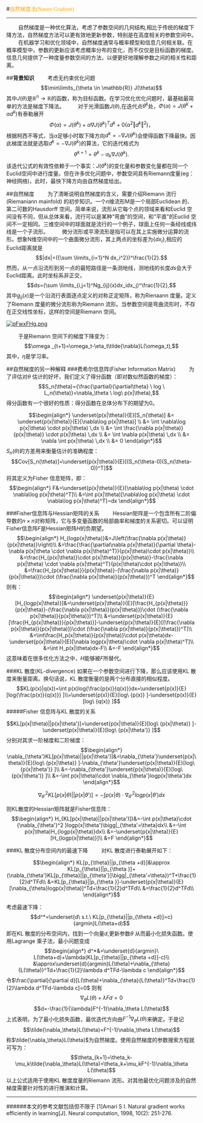 

#<font face="仿宋" font color=orange>自然梯度法(Nature Gradient)</font>
***
&nbsp;&nbsp;&nbsp;&nbsp;&nbsp;&nbsp;&nbsp;&nbsp;自然梯度是一种优化算法，考虑了参数空间的几何结构,相比于传统的梯度下降方法，自然梯度方法可以更有效地更新参数，特别是在高度相关的参数空间中。
&nbsp;&nbsp;&nbsp;&nbsp;&nbsp;&nbsp;&nbsp;&nbsp;在机器学习和优化领域中，自然梯度通常与概率模型和信息几何相关联。在概率模型中，参数的更新应该考虑概率分布的变化，而不仅仅是目标函数的梯度。信息几何提供了一种度量参数空间的方法，以便更好地理解参数之间的相关性和距离。

##**背景知识**
&nbsp;&nbsp;&nbsp;&nbsp;&nbsp;&nbsp;&nbsp;&nbsp;考虑无约束优化问题$$\min\limits_{\theta \in \mathbb{R}} J(\theta)$$其中$J(\theta)$是$\mathbb{R}^n \rightarrow \mathbb{R}$的函数，称为目标函数。在学习优化优化问题时，最基础最简单的方法是梯度下降法。
&nbsp;&nbsp;&nbsp;&nbsp;&nbsp;&nbsp;&nbsp;&nbsp;对于光滑函数$J(\theta)$,在迭代点$\theta^k$处，$\Phi(\alpha)= J(\theta ^k+\alpha d^k)$有泰勒展开$$\Phi(\alpha)=J(\theta ^k)+\alpha\nabla J(\theta^k)^Td^k+\mathcal{0}(\alpha ^2\Vert d^k\Vert ^2)，$$根据柯西不等式，当$\alpha$足够小时取下降方向$d^k=-\nabla J(\theta^k)$会使得函数下降最快。因此梯度法就是选取$d^k=-\nabla J(\theta^k)$的算法，它的迭代格式为$$\theta^{k+1}=\theta^k-\alpha_k\nabla J(\theta^k).$$该迭代公式的有效性依赖于一个事实：$J(\theta^k)$的变化量和参数变化量都在同一个Euclid空间中进行度量。但在许多优化问题中，参数空间具有Riemann度量(eg：神经网络)，此时，最快下降方向由自然梯度给出。

##自然梯度
&nbsp;&nbsp;&nbsp;&nbsp;&nbsp;&nbsp;&nbsp;&nbsp;为了清晰说明自然梯度的含义，需要介绍Riemann 流行(Riemaniann mainfold) 的初步知识。一个$n$维流形M是一个局部Euclidean 的、第二可数的Hausdorff 空间。简单来说，流形从它每个点的领域来看和Euclid 空间没有不同，但从总体来看，流行可以是某种“弯曲”的空间，和“平直”的Euclid 空间不一定相同。三维空间中的球面就是流行的一个例子，球面上任何一条经线或纬线是一个子流形。
&nbsp;&nbsp;&nbsp;&nbsp;&nbsp;&nbsp;&nbsp;&nbsp;微分流形或平滑流形是指可以在其上实施微分运算的流形。想象N维空间中的一个曲面微分流形，其上两点的坐标差为${\{dx_i}\}$,相应的Euclid距离就是$$|dx|=({\sum \limits_{i=1}^N dx_i^2})^\frac{1}{2}.$$然而，从一点沿流形到另一点的最短路径是一条测地线，测地线的长度$ds$会大于Euclid距离。此时坐标系非正交，$$ds=(\sum \limits_{i,j=1}^Ng_{ij}(x)dx_idx_j)^\frac{1}{2},$$其中$g_{ij}(x)$是一个沿流行表面逐点定义的对称正定矩阵，称为Rienaann 度量。定义了Riemann 度量的微分流形称为Riemann 流形。当参数空间是弯曲流形时，不存在正交线性坐标，这样的空间是Riemann 空间。

[![pFwxFHg.png](https://s11.ax1x.com/2024/03/01/pFwxFHg.png)](https://imgse.com/i/pFwxFHg)

&nbsp;&nbsp;&nbsp;&nbsp;&nbsp;&nbsp;&nbsp;&nbsp;于是Riemann 空间下的梯度下降变为：$$\omega _{t+1}=\omega_t-\eta_t\tilde{\nabla}L(\omega_t),$$其中，$\eta$是学习率。

##自然梯度的另一种解释
###费希尔信息阵(Fisher Information Matrix)
&nbsp;&nbsp;&nbsp;&nbsp;&nbsp;&nbsp;&nbsp;&nbsp;为了评估对$\theta$ 估计的好坏，我们定义了得分函数（即对数似然函数的梯度）：$$S_n(\theta)={\frac{\partial}{\partial\theta} \ log \ L_n(\theta)}=\nabla_\theta \ log\ p(x|\theta),$$得分函数有一个很好的性质：得分函数在总体分布下的期望为0。


$$\begin{align*}
    \underset{p(x|\theta)}{E}[S_n(\theta)] &= \underset{p(x|\theta)}{E}[\nabla\log p(x|\theta)] \\
    &= \int \nabla\log p(x|\theta) \cdot p(x|\theta) \,dx \\
    &= \int \frac{\nabla p(x|\theta)}{p(x|\theta)} \cdot p(x|\theta) \,dx \\
    &= \int \nabla p(x|\theta) \,dx \\
    &= \nabla \int p(x|\theta) \,dx \\
    &= 0
\end{align*}$$ $S_n(\theta)$的方差用来衡量估计的准确程度：
$$Cov[S_n(\theta)]=\underset{p(x|\theta)}{E}[(S_n(\theta-0)(S_n(\theta-0))^T]$$将其定义为Fisher 信息矩阵，即：
$$\begin{align*}
  F&=\underset{p(x|\theta)}{E}[\nabla\log p(x|\theta) \cdot \nabla\log p(x|\theta)^T]\\
   &=\int p(x|\theta)[\nabla\log p(x|\theta) \cdot \nabla\log p(x|\theta)^T]~dx
\end{align*}$$

###Fisher信息阵与Hessian矩阵的关系
&nbsp;&nbsp;&nbsp;&nbsp;&nbsp;&nbsp;&nbsp;&nbsp;Hessian矩阵是一个包含所有二阶偏导数的$n\times n$对称矩阵，它与多变量函数的局部曲率和梯度的关系密切。可以证明Fisher信息阵$F$是Hessian矩阵$H$的负期望。
$$\begin{align*}
H_{logp(x|\theta)}&=J\left(\frac{\nabla p(x|\theta)}{p(x|\theta)}\right)\\
 &=\frac{\frac{\partial\nabla p(x|\theta)}{\partial \theta}-\nabla p(x|\theta \cdot \nabla p(x|\theta)^T)}{p(x|\theta)\cdot p(x|\theta)}\\
 &=\frac{H_{p(x|\theta)}\cdot p(x|\theta)}{p(x|\theta)}-\frac{\nabla p(x|\theta) \cdot \nabla p(x|\theta)^T}{p(x|\theta)\cdot p(x|\theta)}\\
 &=\frac{H_{p(x|\theta)}}{p(x|\theta)}-(\frac{\nabla p(x|\theta)}{p(x|\theta)})\cdot (\frac{\nabla p(x|\theta)}{p(x|\theta)})^T
\end{align*}$$则有：
$$\begin{align*}
  \underset{p(x|\theta)}{E}[H_{logp(x|\theta)}]&=\underset{p(x|\theta)}{E}[\frac{H_{p(x|\theta)}}{p(x|\theta)}-(\frac{\nabla p(x|\theta)}{p(x|\theta)})\cdot (\frac{\nabla p(x|\theta)}{p(x|\theta)})^T]\\
  &=\underset{p(x|\theta)}{E}[\frac{H_{p(x|\theta)}}{p(x|\theta)}]-\underset{p(x|\theta)}{E}[(\frac{\nabla p(x|\theta)}{p(x|\theta)})\cdot (\frac{\nabla p(x|\theta)}{p(x|\theta)})^T]\\
  &=\int\frac{H_p(x|\theta)}{p(x|\theta)}\cdot p(x|\theta)dx-\underset{p(x|\theta)}{E}[\nabla logp(x|\theta)\cdot \nabla p(x|\theta)^T]\\
  &=\int H_p(x|\theta)dx-F\\
  &=-F
\end{align*}$$这意味着在很多优化方法之中，$H$能够被$F$所替代。

###KL 散度(KL-divergence)
如果在一个参数空间进行下降，那么应该使用KL 散度来衡量距离。换句话说，KL 散度衡量的是两个分布直接的相似程度。
$$KL(p(x)|q(x))=\int p(x)log{\frac{p(x)}{q(x)}}dx=\underset{p(x)}{E}[log{\frac{p(x)}{q(x)}} ]\\=\underset{p(x)}{E}[log\ {p(x)} ]-\underset{p(x)}{E}[log\ {q(x)} ]$$
#####Fisher 信息阵与KL 散度的关系

$$KL[p(x|\theta)||p(x|\theta')]=\underset{p(x|\theta)}{E}[log\ {p(x|\theta)} ]-\underset{p(x|\theta)}{E}[log\ {p(x|\theta')} ]$$分别对其求一阶梯度和二阶梯度：
$$\begin{align*}
  \nabla_{\theta'}KL[p(x|\theta)||p(x|\theta')]&=\nabla_{\theta'}\underset{p(x|\theta)}{E}[log\ {p(x|\theta)} ]-\nabla_{\theta'}\underset{p(x|\theta)}{E}[log\ {p(x|\theta')} ]\\
  &=-\nabla_{\theta'}\underset{p(x|\theta)}{E}[log\ {p(x|\theta')} ]\\
  &=-\int p(x|\theta)\cdot \nabla_{\theta'}logp(x|\theta')dx
\end{align*}$$

$${\nabla_{\theta'}^2} KL[p(x|\theta)||p(x|\theta')]=-\int p(x|\theta)\cdot {\nabla_{\theta'}^2 }logp(x|\theta')dx
$$

则KL散度的Hessian矩阵就是Fisher信息阵：
$$\begin{align*}
  H_{KL[p(x|\theta)||p(x|\theta')]}&=-\int p(x|\theta)\cdot {\nabla_{\theta'}^2 }logp(x|\theta')\bigg|_{\theta'=\theta}dx\\
  &=-\int p(x|\theta)H_{logp(x|\theta)}dx\\
  &=-\underset{p(x|\theta)}{E}[H_{logp(x|\theta)}]\\
  &=F
\end{align*}$$

###KL 散度分布空间内的最速下降
&nbsp;&nbsp;&nbsp;&nbsp;&nbsp;&nbsp;&nbsp;&nbsp;对KL 散度进行泰勒展开如下：

$$\begin{align*}
  KL[p_{\theta}||p_{\theta +d}]&\approx KL[p_{\theta}||p_{\theta }]+(\nabla_{\theta'}KL[p_{\theta}||p_{\theta'}]\bigg|_{\theta'=\theta})^T+\frac{1}{2}d^TFd\\
  &=KL[p_{\theta}||p_{\theta }]-\underset{p(x|\theta)}{E}[\nabla_{\theta}logp(x|\theta)]^Td+\frac{1}{2}d^TFd\\
  &=\frac{1}{2}d^TFd\\
\end{align*}$$

考虑最速下降：$$d^*=\underset{d\ s.t.\ KL[p_{\theta}||p_{\theta +d}]=c}{argmin}L(\theta+d)$$即在KL 散度的分布空间内，找到一个向量$d$,更新参数$\theta$ 从而最小化损失函数。使用Lagrange 乘子法，最小问题变成
$$\begin{align*}
  d^*&=\underset{d}{argmin}\ L(\theta+d)+\lambda(KL[p_{\theta}||p_{\theta +d}]-c)\\
  &\approx\underset{d}{argmin}L(\theta)+\nabla_{\theta}{L(\theta)}^Td+\frac{1}{2}\lambda 
  d^TFd-\lambda c
\end{align*}$$令$\frac{\partial}{\partial d}[L(\theta)+\nabla_{\theta}{L(\theta)}^Td+\frac{1}{2}\lambda d^TFd-\lambda c]=0$
则有$$\nabla_{\theta}{L(\theta)}+\lambda Fd=0$$  $$d=-\frac{1}{\lambda}F^{-1}\nabla_\theta L(\theta)$$上式表明，为了最小化损失函数，最优迭代方向由$F^{-1}\nabla_\theta L(\theta)$来确定。于是记$$\tilde{\nabla_\theta}L(\theta)=F^{-1}\nabla_\theta L(\theta)$$称$\tilde{\nabla_\theta}L(\theta)$为自然梯度。使用自然梯度的参数搜索方程就可写为：$$\theta_{k+1}=\theta_k-\mu_k\tilde{\nabla_\theta}L(\theta)=\theta_k+\mu_kF^{-1}\nabla_\theta L(\theta)$$以上公式适用于使用KL 散度度量的Riemann 流形。对其他最优化问题涉及的自然梯度需要针对性的进行推演和计算。               
   

---
######本文的参考文献包括但不限于
[1]Amari S I. Natural gradient works efficiently in learning[J]. Neural computation, 1998, 10(2): 251-276.



